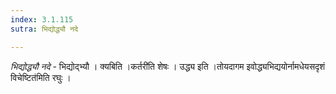 ```yaml
---
index: 3.1.115
sutra: भिद्योद्ध्यौ नदे

---
```

_भिद्योद्ध्यौ नदे_ - भिद्योद्भ्यौ । क्यबिति ।कर्तरी॑ति शेषः । उद्ध्य इति ।तोयदागम इवोद्ध्यभिद्ययोर्नामधेयसदृशं विचेष्टित॑मिति रघुः ।